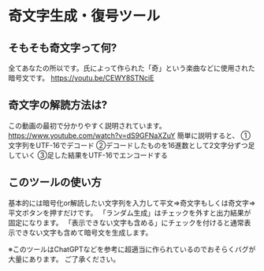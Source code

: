 # 奇文字生成・復号ツール
## そもそも奇文字って何?
全てあなたの所以です。氏によって作られた「奇」という楽曲などに使用された暗号文です。
https://youtu.be/CEWY8STNciE
## 奇文字の解読方法は?
この動画の最初で分かりやすく説明されています。
https://www.youtube.com/watch?v=dS9GFNaXZuY
簡単に説明すると、
①文字列をUTF-16でデコード
②デコードしたものを16進数として2文字分ずつ足していく
③足した結果をUTF-16でエンコードする
## このツールの使い方
基本的には暗号化or解読したい文字列を入力して平文⇒奇文字もしくは奇文字⇒平文ボタンを押すだけです。
「ランダム生成」はチェックを外すと出力結果が固定になります。
「表示できない文字も含める」にチェックを付けると通常表示できない文字も含めて暗号文を生成します。

※このツールはChatGPTなどを参考に超適当に作られているのでおそらくバグが大量にあります。
ご了承ください。
